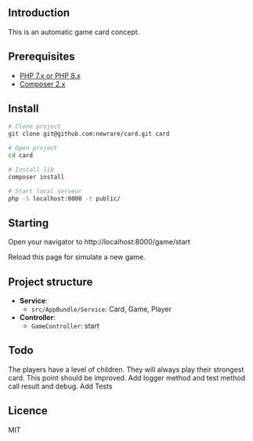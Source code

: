 ## Introduction

This is an automatic game card concept.


## Prerequisites

-   [PHP 7.x or PHP 8.x](https://www.php.net/manual/en/install.php)
-   [Composer 2.x](https://getcomposer.org/doc/00-intro.md#installation-linux-unix-macos)


## Install

```sh
# Clone project
git clone git@github.com:newrare/card.git card

# Open project
cd card

# Install lib
composer install

# Start local serveur
php -S localhost:8000 -t public/
```


## Starting

Open your navigator to http://localhost:8000/game/start

Reload this page for simulate a new game.


## Project structure

-   **Service**:
    -   `src/AppBundle/Service`: Card, Game, Player
-   **Controller**:
    -   `GameController`: start


## Todo

The players have a level of children. They will always play their strongest card. This point should be improved.
Add logger method and test method call result and debug.
Add Tests

## Licence

MIT

